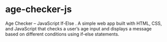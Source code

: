 # age-checker-js
Age Checker – JavaScript If-Else . A simple web app built with HTML, CSS, and JavaScript that checks a user’s age input and displays a message based on different conditions using if-else statements.
